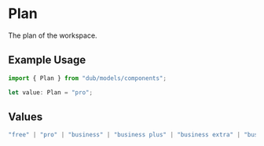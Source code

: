 # Plan

The plan of the workspace.

## Example Usage

```typescript
import { Plan } from "dub/models/components";

let value: Plan = "pro";
```

## Values

```typescript
"free" | "pro" | "business" | "business plus" | "business extra" | "business max" | "enterprise"
```